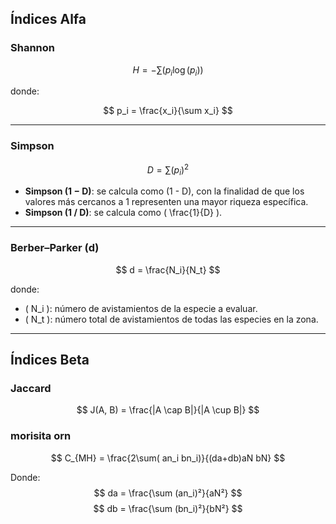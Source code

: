 ## Índices Alfa

### Shannon

$$
H = -\sum (p_i \log(p_i))
$$

donde:

$$
p_i = \frac{x_i}{\sum x_i}
$$

---

### Simpson

$$
D = \sum (p_i)^2
$$

- **Simpson (1 − D)**: se calcula como \(1 - D\), con la finalidad de que los valores más cercanos a 1 representen una mayor riqueza específica.  
- **Simpson (1 / D)**: se calcula como \( \frac{1}{D} \).

---

### Berber–Parker (d)

$$
d = \frac{N_i}{N_t}
$$

donde:  
- \( N_i \): número de avistamientos de la especie a evaluar.  
- \( N_t \): número total de avistamientos de todas las especies en la zona.

---

## Índices Beta

### Jaccard

$$
J(A, B) = \frac{|A \cap B|}{|A \cup B|}
$$

### morisita orn

$$
C_{MH} = \frac{2\sum( an_i bn_i)}{(da+db)aN bN} 
$$

Donde: 
$$
da = \frac{\sum (an_i)²}{aN²}
$$
$$
db = \frac{\sum (bn_i)²}{bN²}
$$


